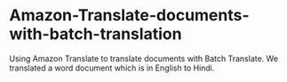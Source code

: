 # Amazon-Translate-documents-with-batch-translation
Using Amazon Translate to translate documents with Batch Translate. 
We translated a word document which is in English to Hindi.
